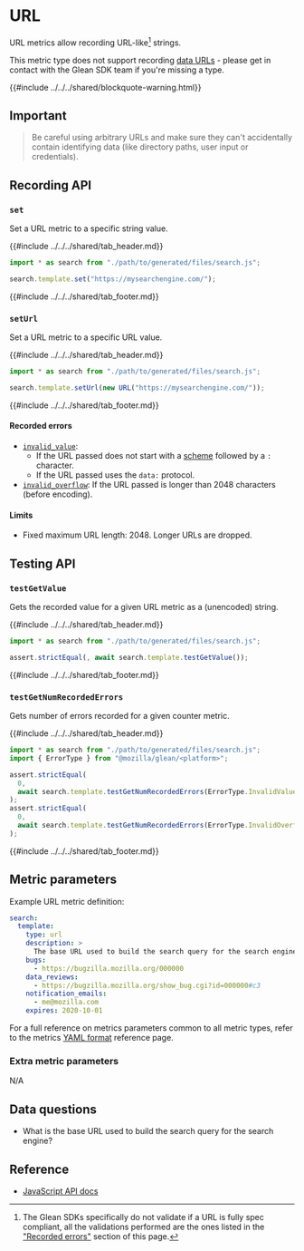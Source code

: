 # URL

URL metrics allow recording URL-like[^1] strings.

This metric type does not support recording [data URLs](https://developer.mozilla.org/en-US/docs/Web/HTTP/Basics_of_HTTP/Data_URIs) - please get in contact with the Glean SDK team if you're missing a type.

{{#include ../../../shared/blockquote-warning.html}}

## Important

> Be careful using arbitrary URLs and make sure they can't accidentally contain identifying data
> (like directory paths, user input or credentials).

[^1]: The Glean SDKs specifically do not validate if a URL is fully spec compliant,
all the validations performed are the ones listed in the
["Recorded errors"](#recorded-errors) section of this page.

## Recording API

### `set`

Set a URL metric to a specific string value.

{{#include ../../../shared/tab_header.md}}
<div data-lang="Kotlin" class="tab"></div>
<div data-lang="Java" class="tab"></div>
<div data-lang="Swift" class="tab"></div>
<div data-lang="Python" class="tab"></div>
<div data-lang="Rust" class="tab"></div>
<div data-lang="JavaScript" class="tab">

```js
import * as search from "./path/to/generated/files/search.js";

search.template.set("https://mysearchengine.com/");
```
</div>
<div data-lang="Firefox Desktop" class="tab"></div>
{{#include ../../../shared/tab_footer.md}}

### `setUrl`

Set a URL metric to a specific URL value.

{{#include ../../../shared/tab_header.md}}
<div data-lang="Kotlin" class="tab"></div>
<div data-lang="Java" class="tab"></div>
<div data-lang="Swift" class="tab"></div>
<div data-lang="Python" class="tab"></div>
<div data-lang="Rust" class="tab"></div>
<div data-lang="JavaScript" class="tab">

```js
import * as search from "./path/to/generated/files/search.js";

search.template.setUrl(new URL("https://mysearchengine.com/"));
```
</div>
<div data-lang="Firefox Desktop" class="tab"></div>
{{#include ../../../shared/tab_footer.md}}

#### Recorded errors

* [`invalid_value`](../../user/metrics/error-reporting.md):
  * If the URL passed does not start with a [scheme](https://url.spec.whatwg.org/#url-representation) followed by a `:` character.
  * If the URL passed uses the `data:` protocol.
* [`invalid_overflow`](../../user/metrics/error-reporting.md): If the URL passed is longer than 2048 characters (before encoding).

#### Limits

* Fixed maximum URL length: 2048. Longer URLs are dropped.

## Testing API

### `testGetValue`

Gets the recorded value for a given URL metric as a (unencoded) string.

{{#include ../../../shared/tab_header.md}}

<div data-lang="Kotlin" class="tab"></div>
<div data-lang="Java" class="tab"></div>
<div data-lang="Swift" class="tab"></div>
<div data-lang="Python" class="tab"></div>
<div data-lang="Rust" class="tab"></div>
<div data-lang="JavaScript" class="tab">

```js
import * as search from "./path/to/generated/files/search.js";

assert.strictEqual(, await search.template.testGetValue());
```
</div>
<div data-lang="Firefox Desktop" class="tab"></div>

{{#include ../../../shared/tab_footer.md}}

### `testGetNumRecordedErrors`

Gets number of errors recorded for a given counter metric.

{{#include ../../../shared/tab_header.md}}

<div data-lang="Kotlin" class="tab"></div>
<div data-lang="Java" class="tab"></div>
<div data-lang="Swift" class="tab"></div>
<div data-lang="Python" class="tab"></div>
<div data-lang="Rust" class="tab"></div>
<div data-lang="JavaScript" class="tab">

```js
import * as search from "./path/to/generated/files/search.js";
import { ErrorType } from "@mozilla/glean/<platform>";

assert.strictEqual(
  0,
  await search.template.testGetNumRecordedErrors(ErrorType.InvalidValue)
);
assert.strictEqual(
  0,
  await search.template.testGetNumRecordedErrors(ErrorType.InvalidOverflow)
);
```
</div>
<div data-lang="Firefox Desktop" class="tab" data-info="Firefox Desktop uses testGetValue to communicate errors"></div>

{{#include ../../../shared/tab_footer.md}}

## Metric parameters

Example URL metric definition:

```yaml
search:
  template:
    type: url
    description: >
      The base URL used to build the search query for the search engine.
    bugs:
      - https://bugzilla.mozilla.org/000000
    data_reviews:
      - https://bugzilla.mozilla.org/show_bug.cgi?id=000000#c3
    notification_emails:
      - me@mozilla.com
    expires: 2020-10-01
```

For a full reference on metrics parameters common to all metric types,
refer to the metrics [YAML format](../yaml/index.md) reference page.

### Extra metric parameters

N/A

## Data questions

* What is the base URL used to build the search query for the search engine?

## Reference

* [JavaScript API docs](https://mozilla.github.io/glean.js/classes/core_metrics_types_url.default.html)
